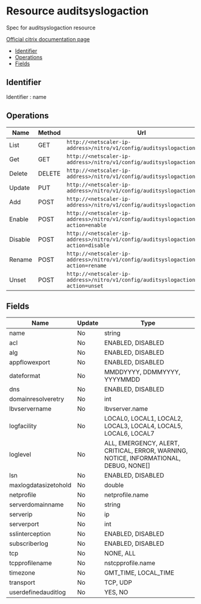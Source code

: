 # Resource auditsyslogaction

Spec for auditsyslogaction resource

[Official citrix documentation page](https://developer-docs.citrix.com/projects/netscaler-nitro-api/en/12.0/configuration/audit/auditsyslogaction/auditsyslogaction/)

- [Identifier](#identifier)
- [Operations](#operations)
- [Fields](#fields)

## Identifier

Identifier : name

## Operations

| Name | Method | Url |
|----|----|----|
| List | GET | `http://<netscaler-ip-address>/nitro/v1/config/auditsyslogaction` |
| Get | GET | `http://<netscaler-ip-address>/nitro/v1/config/auditsyslogaction/<name>` |
| Delete | DELETE | `http://<netscaler-ip-address>/nitro/v1/config/auditsyslogaction/<name>` |
| Update | PUT | `http://<netscaler-ip-address>/nitro/v1/config/auditsyslogaction` |
| Add | POST | `http://<netscaler-ip-address>/nitro/v1/config/auditsyslogaction` |
| Enable | POST | `http://<netscaler-ip-address>/nitro/v1/config/auditsyslogaction?action=enable` |
| Disable | POST | `http://<netscaler-ip-address>/nitro/v1/config/auditsyslogaction?action=disable` |
| Rename | POST | `http://<netscaler-ip-address>/nitro/v1/config/auditsyslogaction?action=rename` |
| Unset | POST | `http://<netscaler-ip-address>/nitro/v1/config/auditsyslogaction?action=unset` |

## Fields

| Name | Update | Type |
|----|----|----|
| name | No | string |
| acl | No | ENABLED, DISABLED |
| alg | No | ENABLED, DISABLED |
| appflowexport | No | ENABLED, DISABLED |
| dateformat | No | MMDDYYYY, DDMMYYYY, YYYYMMDD |
| dns | No | ENABLED, DISABLED |
| domainresolveretry | No | int |
| lbvservername | No | lbvserver.name |
| logfacility | No | LOCAL0, LOCAL1, LOCAL2, LOCAL3, LOCAL4, LOCAL5, LOCAL6, LOCAL7 |
| loglevel | No | ALL, EMERGENCY, ALERT, CRITICAL, ERROR, WARNING, NOTICE, INFORMATIONAL, DEBUG, NONE[] |
| lsn | No | ENABLED, DISABLED |
| maxlogdatasizetohold | No | double |
| netprofile | No | netprofile.name |
| serverdomainname | No | string |
| serverip | No | ip |
| serverport | No | int |
| sslinterception | No | ENABLED, DISABLED |
| subscriberlog | No | ENABLED, DISABLED |
| tcp | No | NONE, ALL |
| tcpprofilename | No | nstcpprofile.name |
| timezone | No | GMT_TIME, LOCAL_TIME |
| transport | No | TCP, UDP |
| userdefinedauditlog | No | YES, NO |

